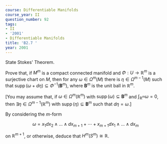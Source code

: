 ```yaml
---
course: Differentiable Manifolds
course_year: II
question_number: 92
tags:
- II
- '2001'
- Differentiable Manifolds
title: 'B2.7 '
year: 2001
---
```



State Stokes' Theorem.

Prove that, if $M^{m}$ is a compact connected manifold and $\Phi: U \rightarrow \mathbb{R}^{m}$ is a surjective chart on $M$, then for any $\omega \in \Omega^{m}(M)$ there is $\eta \in \Omega^{m-1}(M)$ such that $\operatorname{supp}(\omega+d \eta) \subseteq \Phi^{-1}\left(\mathbf{B}^{m}\right)$, where $\mathbf{B}^{m}$ is the unit ball in $\mathbb{R}^{m}$.

[You may assume that, if $\omega \in \Omega^{m}\left(\mathbb{R}^{m}\right)$ with $\operatorname{supp}(\omega) \subseteq \mathbf{B}^{m}$ and $\int_{\mathbb{R}^{m}} \omega=0$, then $\exists \eta \in \Omega^{m-1}\left(\mathbb{R}^{m}\right)$ with $\operatorname{supp}(\eta) \subseteq \mathbf{B}^{m}$ such that $\left.d \eta=\omega .\right]$

By considering the $m$-form

$$\omega=x_{1} d x_{2} \wedge \ldots \wedge d x_{m+1}+\cdots+x_{m+1} d x_{1} \wedge \ldots \wedge d x_{m}$$

on $\mathbb{R}^{m+1}$, or otherwise, deduce that $H^{m}\left(S^{m}\right) \cong \mathbb{R}$.